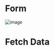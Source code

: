 <h1>Form</h1>

![image](https://github.com/user-attachments/assets/fa9a88dd-9c69-4eb3-8f32-6964409c848d)

<h1>Fetch Data</h1>
